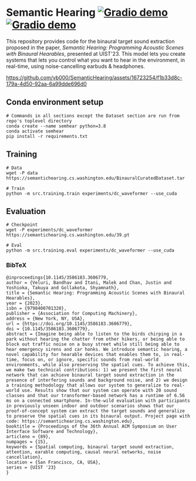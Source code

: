 # Semantic Hearing [![Gradio demo](https://img.shields.io/badge/DL.ACM-abs-green)](https://dl.acm.org/doi/10.1145/3586183.3606779) [![Gradio demo](https://img.shields.io/badge/DL.ACM-pdf-green)](https://dl.acm.org/doi/pdf/10.1145/3586183.3606779)

This repository provides code for the binaural target sound extraction proposed in the paper, _Semantic Hearing: Programming Acoustic Scenes with Binaural Hearables_, presented at UIST'23. This model lets you create systems that lets you control what you want to hear in the environment, in real-time, using noise-cancelling earbuds & headphones.

https://github.com/vb000/SemanticHearing/assets/16723254/f1b33d8c-179a-4d50-92aa-6a99dde696d0

## Conda environment setup


    # Commands in all sections except the Dataset section are run from repo's toplevel directory
    conda create --name semhear python=3.8
    conda activate semhear
    pip install -r requirements.txt

## Training

    # Data
    wget -P data https://semantichearing.cs.washington.edu/BinauralCuratedDataset.tar

    # Train
    python -m src.training.train experiments/dc_waveformer --use_cuda

## Evaluation

    # Checkpoint
    wget -P experiments/dc_waveformer https://semantichearing.cs.washington.edu/39.pt

    # Eval
    python -m src.training.eval experiments/dc_waveformer --use_cuda

### BibTeX

```
@inproceedings{10.1145/3586183.3606779,
author = {Veluri, Bandhav and Itani, Malek and Chan, Justin and Yoshioka, Takuya and Gollakota, Shyamnath},
title = {Semantic Hearing: Programming Acoustic Scenes with Binaural Hearables},
year = {2023},
isbn = {9798400701320},
publisher = {Association for Computing Machinery},
address = {New York, NY, USA},
url = {https://doi.org/10.1145/3586183.3606779},
doi = {10.1145/3586183.3606779},
abstract = {Imagine being able to listen to the birds chirping in a park without hearing the chatter from other hikers, or being able to block out traffic noise on a busy street while still being able to hear emergency sirens and car honks. We introduce semantic hearing, a novel capability for hearable devices that enables them to, in real-time, focus on, or ignore, specific sounds from real-world environments, while also preserving the spatial cues. To achieve this, we make two technical contributions: 1) we present the first neural network that can achieve binaural target sound extraction in the presence of interfering sounds and background noise, and 2) we design a training methodology that allows our system to generalize to real-world use. Results show that our system can operate with 20 sound classes and that our transformer-based network has a runtime of 6.56 ms on a connected smartphone. In-the-wild evaluation with participants in previously unseen indoor and outdoor scenarios shows that our proof-of-concept system can extract the target sounds and generalize to preserve the spatial cues in its binaural output. Project page with code: https://semantichearing.cs.washington.edu},
booktitle = {Proceedings of the 36th Annual ACM Symposium on User Interface Software and Technology},
articleno = {89},
numpages = {15},
keywords = {Spatial computing, binaural target sound extraction, attention, earable computing, causal neural networks, noise cancellation},
location = {San Francisco, CA, USA},
series = {UIST '23}
}
```
